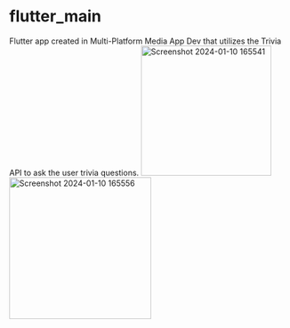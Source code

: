 # flutter_main
Flutter app created in Multi-Platform Media App Dev that utilizes the Trivia API to ask the user trivia questions.
<img width="234" alt="Screenshot 2024-01-10 165541" src="https://github.com/PrakashBhatt29/Trivia_app/assets/112472788/893f8705-0d0d-4a3a-998d-392ad99f06cd">
<img width="255" alt="Screenshot 2024-01-10 165556" src="https://github.com/PrakashBhatt29/Trivia_app/assets/112472788/06d593d5-5881-4b88-b784-a814dd189796">
